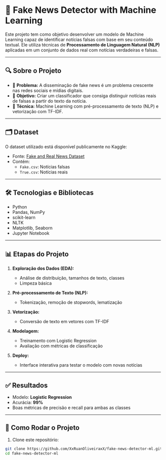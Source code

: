 # 📰 Fake News Detector with Machine Learning

Este projeto tem como objetivo desenvolver um modelo de Machine Learning capaz de identificar notícias falsas com base em seu conteúdo textual. Ele utiliza técnicas de **Processamento de Linguagem Natural (NLP)** aplicadas em um conjunto de dados real com notícias verdadeiras e falsas.

---

## 🔍 Sobre o Projeto

- 🔎 **Problema:** A disseminação de fake news é um problema crescente nas redes sociais e mídias digitais.
- 🎯 **Objetivo:** Criar um classificador que consiga distinguir notícias reais de falsas a partir do texto da notícia.
- 🧠 **Técnica:** Machine Learning com pré-processamento de texto (NLP) e vetorização com TF-IDF.

---

## 🗂 Dataset

O dataset utilizado está disponível publicamente no Kaggle:

- Fonte: [Fake and Real News Dataset](https://www.kaggle.com/datasets/clmentbisaillon/fake-and-real-news-dataset)
- Contém:
  - `Fake.csv`: Notícias falsas
  - `True.csv`: Notícias reais

---

## 🛠️ Tecnologias e Bibliotecas

- Python
- Pandas, NumPy
- scikit-learn
- NLTK
- Matplotlib, Seaborn
- Jupyter Notebook

---

## 📊 Etapas do Projeto

1. **Exploração dos Dados (EDA):**
   - Análise de distribuição, tamanhos de texto, classes
   - Limpeza básica

2. **Pré-processamento de Texto (NLP):**
   - Tokenização, remoção de stopwords, lematização

3. **Vetorização:**
   - Conversão de texto em vetores com TF-IDF

4. **Modelagem:**
   - Treinamento com Logistic Regression
   - Avaliação com métricas de classificação

5. **Deploy:**
   - Interface interativa para testar o modelo com novas notícias

---

## ✅ Resultados

- Modelo: **Logistic Regression**
- Acurácia: **99%**  
- Boas métricas de precisão e recall para ambas as classes

---

## 🚀 Como Rodar o Projeto

1. Clone este repositório:
```bash
git clone https://github.com/XxRuanOliveiraxX/fake-news-detector-ml.git
cd fake-news-detector-ml